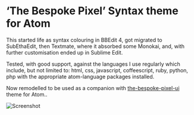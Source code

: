 # ‘The Bespoke Pixel’ Syntax theme for Atom

This started life as syntax colouring in BBEdit 4, got migrated to SubEthaEdit, then Textmate, where it absorbed some Monokai, and, with further customisation ended up in Sublime Edit.

Tested, with good support, against the languages I use regularly which include, but not limited to: html, css, javascript, coffeescript, ruby, python, php with the appropriate atom-language packages installed.

Now remodelled to be used as a companion with [the-bespoke-pixel-ui](../the-bespoke-pixel-ui) theme for Atom..

![Screenshot](http://markgriffiths.github.io/screenshots/the-bespoke-pixel-ui.png)
